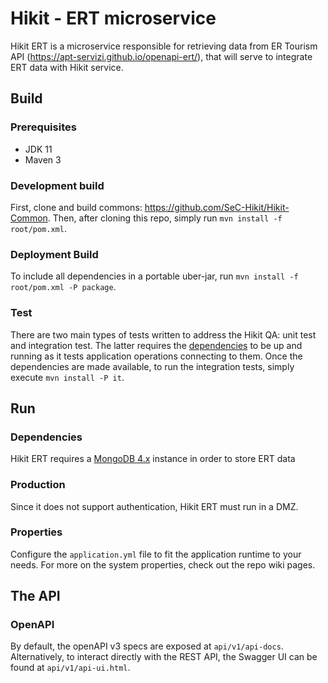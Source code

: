 # Hikit - ERT microservice
Hikit ERT is a microservice responsible for retrieving data from ER Tourism API (https://apt-servizi.github.io/openapi-ert/), that will serve to integrate ERT data with Hikit service.

## Build
### Prerequisites
- JDK 11
- Maven 3

### Development build
First, clone and build commons: https://github.com/SeC-Hikit/Hikit-Common.
Then, after cloning this repo, simply run `mvn install -f root/pom.xml`.

### Deployment Build
To include all dependencies in a portable uber-jar, run `mvn install -f root/pom.xml -P package`.

### Test
There are two main types of tests written to address the Hikit QA: unit test and integration test.
The latter requires the [dependencies](#Dependencies) to be up and running as it tests application operations connecting to them.
Once the dependencies are made available, to run the integration tests, simply execute `mvn install -P it`.

## Run

### Dependencies
Hikit ERT requires a [MongoDB 4.x](https://www.mongodb.com) instance in order to store ERT data

### Production
Since it does not support authentication, Hikit ERT must run in a DMZ.

### Properties
Configure the `application.yml` file to fit the application runtime to your needs.
For more on the system properties, check out the repo wiki pages.

## The API

### OpenAPI
By default, the openAPI v3 specs are exposed at `api/v1/api-docs`.
Alternatively, to interact directly with the REST API, the Swagger UI can be found at `api/v1/api-ui.html`.
